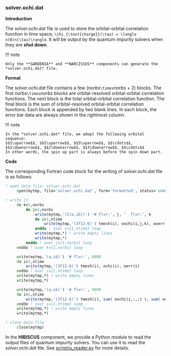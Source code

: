 ### solver.ochi.dat

**Introduction**

The *solver.ochi.dat* file is used to store the orbital-orbital correlation function in time space, ``\chi_{\text{charge}}(\tau) = \langle n(0)n(\tau)\rangle``. It will be output by the quantum impurity solvers when they are **shut down**.

!!! note

    Only the **GARDENIA** and **NARCISSUS** components can generate the *solver.ochi.dat* file.

**Format**

The *solver.ochi.dat* file contains a few (*norbs*``\times``*norbs* + 2) blocks. The first *norbs*``\times``*norbs* blocks are orbital-resolved orbital-orbital correlation functions. The next block is the total orbital-orbital correlation function. The final block is the sum of orbital-resolved orbital-orbital correlation functions. Each block is appended by two blank lines. In each block, the error bar data are always shown in the rightmost column.

!!! note

    In the *solver.ochi.dat* file, we adopt the following orbital sequence:
    $$1\uparrow$$, $$2\uparrow$$, $$3\uparrow$$, $$\cdots$$, $$1\downarrow$$, $$2\downarrow$$, $$3\downarrow$$, $$\cdots$$
    In other words, the spin up part is always before the spin down part.

**Code**

The corresponding Fortran code block for the writing of *solver.ochi.dat* file is as follows:

```fortran
! open data file: solver.ochi.dat
     open(mytmp, file='solver.ochi.dat', form='formatted', status='unknown')

! write it
     do k=1,norbs
         do j=1,norbs
             write(mytmp,'(2(a,i6))') '# flvr:', j, '  flvr:', k
             do i=1,ntime
                 write(mytmp,'(3f12.6)') tmesh(i), oochi(i,j,k), ooerr(i,j,k)
             enddo ! over i={1,ntime} loop
             write(mytmp,*) ! write empty lines
             write(mytmp,*)
         enddo ! over j={1,norbs} loop
     enddo ! over k={1,norbs} loop

     write(mytmp,'(a,i6)') '# flvr:', 8888
     do i=1,ntime
         write(mytmp,'(3f12.6)') tmesh(i), ochi(i), oerr(i) 
     enddo ! over i={1,ntime} loop
     write(mytmp,*) ! write empty lines
     write(mytmp,*)

     write(mytmp,'(a,i6)') '# flvr:', 9999
     do i=1,ntime
         write(mytmp,'(3f12.6)') tmesh(i), sum( oochi(i,:,:) ), sum( ooerr(i,:,:) ) 
     enddo ! over i={1,ntime} loop
     write(mytmp,*) ! write empty lines
     write(mytmp,*)

! close data file
     close(mytmp)
```

In the **HIBISCUS** component, we provide a Python module to read the output files of quantum impurity solvers. You can use it to read the *solver.ochi.dat* file. See [script/u_reader.py](../ch07/reader.md) for more details.